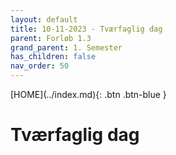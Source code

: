 ```yaml
---
layout: default
title: 10-11-2023 - Tværfaglig dag
parent: Forløb 1.3
grand_parent: 1. Semester
has_children: false
nav_order: 50
---
```


<span class="fs-1">
[HOME](../index.md){: .btn .btn-blue }
</span>

# Tværfaglig dag
